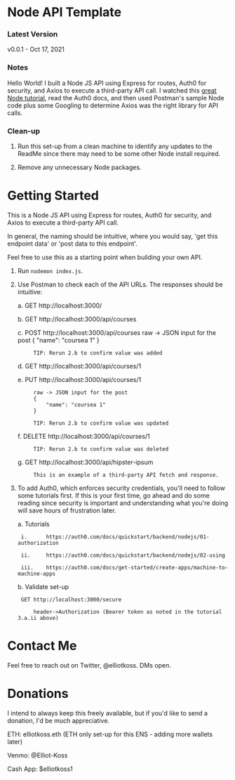# Node API Template

### Latest Version

v0.0.1 - Oct 17, 2021

### Notes

Hello World! I built a Node JS API using Express for routes, Auth0 for security, and Axios to execute a third-party API call. I watched this [great Node tutorial](https://www.youtube.com/watch?v=pKd0Rpw7O48), read the Auth0 docs, and then used Postman's sample Node code plus some Googling to determine Axios was the right library for API calls.

### Clean-up

1. Run this set-up from a clean machine to identify any updates to the ReadMe since there may need to be some other Node install required.

2. Remove any unnecessary Node packages.

# Getting Started

This is a Node JS API using Express for routes, Auth0 for security, and Axios to execute a third-party API call.

In general, the naming should be intuitive, where you would say, 'get this endpoint data' or 'post data to this endpoint'.

Feel free to use this as a starting point when building your own API.

1. Run `nodemon index.js`.

2. Use Postman to check each of the API URLs. The responses should be intuitive:

    a.  GET http://localhost:3000/
    
    b.  GET http://localhost:3000/api/courses
    
    c.  POST http://localhost:3000/api/courses
            raw -> JSON input for the post
            {
                "name": "coursea 1"
            }

            TIP: Rerun 2.b to confirm value was added
            
    d.  GET http://localhost:3000/api/courses/1
    
    e.  PUT http://localhost:3000/api/courses/1
    
            raw -> JSON input for the post
            {
                "name": "coursea 1"
            }

            TIP: Rerun 2.b to confirm value was updated
    f.  DELETE http://localhost:3000/api/courses/1
    
            TIP: Rerun 2.b to confirm value was deleted
    g.  GET http://localhost:3000/api/hipster-ipsum
    
            This is an example of a third-party API fetch and response.

3. To add Auth0, which enforces security credentials, you'll need to follow some tutorials first. If this is your first time, go ahead and do some reading since security is important and understanding what you're doing will save hours of frustration later.

    a. Tutorials
    
        i.      https://auth0.com/docs/quickstart/backend/nodejs/01-authorization
        
        ii.     https://auth0.com/docs/quickstart/backend/nodejs/02-using
        
        iii.    https://auth0.com/docs/get-started/create-apps/machine-to-machine-apps
        
    b. Validate set-up
    
        GET http://localhost:3000/secure
        
            header->Authorization (Bearer token as noted in the tutorial 3.a.ii above)

# Contact Me

Feel free to reach out on Twitter, @elliotkoss. DMs open.

# Donations

I intend to always keep this freely available, but if you'd like to send a donation, I'd be much appreciative.

ETH: elliotkoss.eth (ETH only set-up for this ENS - adding more wallets later)

Venmo: @Elliot-Koss

Cash App: $elliotkoss1
